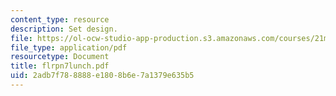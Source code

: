```yaml
---
content_type: resource
description: Set design.
file: https://ol-ocw-studio-app-production.s3.amazonaws.com/courses/21m-873-theater-arts-topics-fall-2004-january-iap-2005/2adb7f788888e1808b6e7a1379e635b5_flrpn7lunch.pdf
file_type: application/pdf
resourcetype: Document
title: flrpn7lunch.pdf
uid: 2adb7f78-8888-e180-8b6e-7a1379e635b5
---
```

